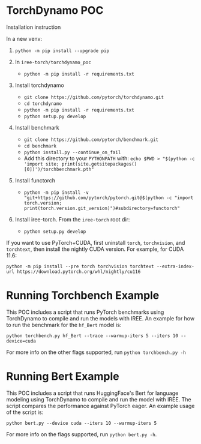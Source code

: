 # TorchDynamo POC

Installation instruction

In a new venv:

1. `python -m pip install --upgrade pip`
2. In `iree-torch/torchdynamo_poc`
   - `python -m pip install -r requirements.txt`
3. Install torchdynamo
   - `git clone https://github.com/pytorch/torchdynamo.git`
   - `cd torchdynamo`
   - `python -m pip install -r requirements.txt`
   - `python setup.py develop`
4. Install benchmark
   - `git clone https://github.com/pytorch/benchmark.git`
   - `cd benchmark`
   - `python install.py --continue_on_fail`
   - Add this directory to your `PYTHONPATH` with: `echo $PWD > "$(python -c 'import site; print(site.getsitepackages()[0])')/torchbenchmark.pth"`
5. Install functorch
   - `python -m pip install -v "git+https://github.com/pytorch/pytorch.git@$(python -c "import torch.version; print(torch.version.git_version)")#subdirectory=functorch"`

6. Install iree-torch. From the `iree-torch` root dir:
   - `python setup.py develop`
   
If you want to use PyTorch+CUDA, first uninstall `torch`, `torchvision`, and
`torchtext`, then install the nightly CUDA version. For example, for CUDA 11.6:

```
python -m pip install --pre torch torchvision torchtext --extra-index-url https://download.pytorch.org/whl/nightly/cu116
```

# Running Torchbench Example

This POC includes a script that runs PyTorch benchmarks using TorchDynamo to
compile and run the models with IREE. An example for how to run the benchmark
for the `hf_Bert` model is:

```
python torchbench.py hf_Bert --trace --warmup-iters 5 --iters 10 --device=cuda
```

For more info on the other flags supported, run `python torchbench.py -h`

# Running Bert Example

This POC includes a script that runs HuggingFace's Bert for language modeling
using TorchDynamo to compile and run the model with IREE. The script compares
the performance against PyTorch eager. An example usage of the script is:

```
python bert.py --device cuda --iters 10 --warmup-iters 5
```

For more info on the flags supported, run `python bert.py -h`.
